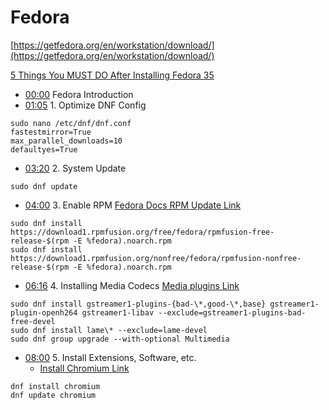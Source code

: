 # Fedora

[https://getfedora.org/en/workstation/download/](https://getfedora.org/en/workstation/download/)

[5 Things You MUST DO After Installing Fedora 35](https://www.youtube.com/watch?v=-NwWE9YFFIg)

- [00:00](https://www.youtube.com/watch?v=-NwWE9YFFIg&t=0s)  Fedora Introduction
- [01:05](https://www.youtube.com/watch?v=-NwWE9YFFIg&t=65s) 1. Optimize DNF Config

```
sudo nano /etc/dnf/dnf.conf
fastestmirror=True
max_parallel_downloads=10
defaultyes=True
```

- [03:20](https://www.youtube.com/watch?v=-NwWE9YFFIg&t=200s) 2. System Update

```
sudo dnf update
```

- [04:00](https://www.youtube.com/watch?v=-NwWE9YFFIg&t=240s) 3. Enable RPM [Fedora Docs RPM Update Link](https://docs.fedoraproject.org/en-US/quick-docs/setup_rpmfusion/)

```
sudo dnf install https://download1.rpmfusion.org/free/fedora/rpmfusion-free-release-$(rpm -E %fedora).noarch.rpm
sudo dnf install https://download1.rpmfusion.org/nonfree/fedora/rpmfusion-nonfree-release-$(rpm -E %fedora).noarch.rpm
```

- [06:16](https://www.youtube.com/watch?v=-NwWE9YFFIg&t=376s) 4. Installing Media Codecs [Media plugins Link](https://docs.fedoraproject.org/en-US/quick-docs/assembly_installing-plugins-for-playing-movies-and-music/)

```
sudo dnf install gstreamer1-plugins-{bad-\*,good-\*,base} gstreamer1-plugin-openh264 gstreamer1-libav --exclude=gstreamer1-plugins-bad-free-devel
sudo dnf install lame\* --exclude=lame-devel
sudo dnf group upgrade --with-optional Multimedia
```

- [08:00](https://www.youtube.com/watch?v=-NwWE9YFFIg&t=480s) 5. Install Extensions, Software, etc.
    - [Install Chromium Link](https://docs.fedoraproject.org/en-US/quick-docs/installing-chromium-or-google-chrome-browsers/)

```
dnf install chromium
dnf update chromium
```

